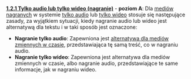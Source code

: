 [**1.2.1 Tylko audio lub tylko wideo (nagranie)**](https://wcag.lepszyweb.pl/#audio-only-and-video-only-prerecorded) - **poziom A**: Dla <a href="#" data-toggle="tooltip" data-original-title="{{site.data.glossary.nagranie | strip_html | replace: '*', ''}}">mediów nagranych</a> w systemie <a href="#" data-toggle="tooltip" data-original-title="{{site.data.glossary.material_dzwiekowy | strip_html | replace: '*', ''}}">tylko audio</a> lub <a href="#" data-toggle="tooltip" data-original-title="{{site.data.glossary.tylko_wideo | strip_html | replace: '*', ''}}">tylko wideo</a> stosuje się następujące zasady, za wyjątkiem sytuacji, kiedy nagranie audio lub wideo jest alternatywą dla tekstu i w taki sposób jest oznaczone: 

  - **Nagranie tylko audio**: Zapewniona jest <a href="#" data-toggle="tooltip" data-original-title="{{site.data.glossary.multimedia_alternatywne_dla_tekstu | strip_html | replace: '*', ''}}">alternatywa dla mediów zmiennych w czasie</a>, przedstawiająca tę samą treść, co w nagraniu audio.
  - **Nagranie tylko wideo**: Zapewniona jest alternatywa dla mediów zmiennych w czasie, albo nagranie audio, przedstawiające te same informacje, jak w nagraniu wideo.
